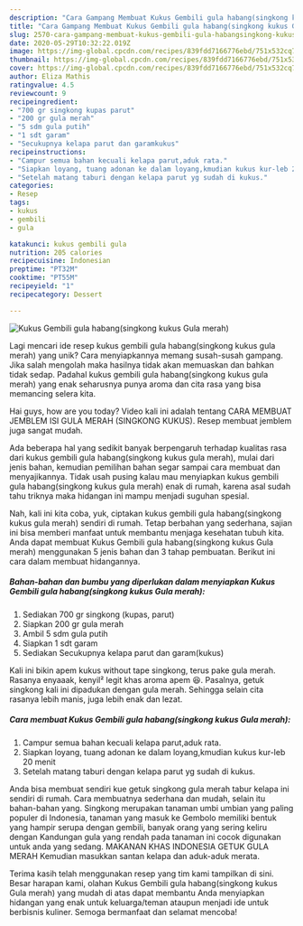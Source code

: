 ```yaml
---
description: "Cara Gampang Membuat Kukus Gembili gula habang(singkong kukus Gula merah) Anti Gagal"
title: "Cara Gampang Membuat Kukus Gembili gula habang(singkong kukus Gula merah) Anti Gagal"
slug: 2570-cara-gampang-membuat-kukus-gembili-gula-habangsingkong-kukus-gula-merah-anti-gagal
date: 2020-05-29T10:32:22.019Z
image: https://img-global.cpcdn.com/recipes/839fdd7166776ebd/751x532cq70/kukus-gembili-gula-habangsingkong-kukus-gula-merah-foto-resep-utama.jpg
thumbnail: https://img-global.cpcdn.com/recipes/839fdd7166776ebd/751x532cq70/kukus-gembili-gula-habangsingkong-kukus-gula-merah-foto-resep-utama.jpg
cover: https://img-global.cpcdn.com/recipes/839fdd7166776ebd/751x532cq70/kukus-gembili-gula-habangsingkong-kukus-gula-merah-foto-resep-utama.jpg
author: Eliza Mathis
ratingvalue: 4.5
reviewcount: 9
recipeingredient:
- "700 gr singkong kupas parut"
- "200 gr gula merah"
- "5 sdm gula putih"
- "1 sdt garam"
- "Secukupnya kelapa parut dan garamkukus"
recipeinstructions:
- "Campur semua bahan kecuali kelapa parut,aduk rata."
- "Siapkan loyang, tuang adonan ke dalam loyang,kmudian kukus kur-leb 20 menit"
- "Setelah matang taburi dengan kelapa parut yg sudah di kukus."
categories:
- Resep
tags:
- kukus
- gembili
- gula

katakunci: kukus gembili gula 
nutrition: 205 calories
recipecuisine: Indonesian
preptime: "PT32M"
cooktime: "PT55M"
recipeyield: "1"
recipecategory: Dessert

---
```



![Kukus Gembili gula habang(singkong kukus Gula merah)](https://img-global.cpcdn.com/recipes/839fdd7166776ebd/751x532cq70/kukus-gembili-gula-habangsingkong-kukus-gula-merah-foto-resep-utama.jpg)

Lagi mencari ide resep kukus gembili gula habang(singkong kukus gula merah) yang unik? Cara menyiapkannya memang susah-susah gampang. Jika salah mengolah maka hasilnya tidak akan memuaskan dan bahkan tidak sedap. Padahal kukus gembili gula habang(singkong kukus gula merah) yang enak seharusnya punya aroma dan cita rasa yang bisa memancing selera kita.

Hai guys, how are you today? Video kali ini adalah tentang CARA MEMBUAT JEMBLEM ISI GULA MERAH (SINGKONG KUKUS). Resep membuat jemblem juga sangat mudah.

Ada beberapa hal yang sedikit banyak berpengaruh terhadap kualitas rasa dari kukus gembili gula habang(singkong kukus gula merah), mulai dari jenis bahan, kemudian pemilihan bahan segar sampai cara membuat dan menyajikannya. Tidak usah pusing kalau mau menyiapkan kukus gembili gula habang(singkong kukus gula merah) enak di rumah, karena asal sudah tahu triknya maka hidangan ini mampu menjadi suguhan spesial.


Nah, kali ini kita coba, yuk, ciptakan kukus gembili gula habang(singkong kukus gula merah) sendiri di rumah. Tetap berbahan yang sederhana, sajian ini bisa memberi manfaat untuk membantu menjaga kesehatan tubuh kita. Anda dapat membuat Kukus Gembili gula habang(singkong kukus Gula merah) menggunakan 5 jenis bahan dan 3 tahap pembuatan. Berikut ini cara dalam membuat hidangannya.

<!--inarticleads1-->

##### Bahan-bahan dan bumbu yang diperlukan dalam menyiapkan Kukus Gembili gula habang(singkong kukus Gula merah):

1. Sediakan 700 gr singkong (kupas, parut)
1. Siapkan 200 gr gula merah
1. Ambil 5 sdm gula putih
1. Siapkan 1 sdt garam
1. Sediakan Secukupnya kelapa parut dan garam(kukus)


Kali ini bikin apem kukus without tape singkong, terus pake gula merah. Rasanya enyaaak, kenyil² legit khas aroma apem 😆. Pasalnya, getuk singkong kali ini dipadukan dengan gula merah. Sehingga selain cita rasanya lebih manis, juga lebih enak dan lezat. 

<!--inarticleads2-->

##### Cara membuat Kukus Gembili gula habang(singkong kukus Gula merah):

1. Campur semua bahan kecuali kelapa parut,aduk rata.
1. Siapkan loyang, tuang adonan ke dalam loyang,kmudian kukus kur-leb 20 menit
1. Setelah matang taburi dengan kelapa parut yg sudah di kukus.


Anda bisa membuat sendiri kue getuk singkong gula merah tabur kelapa ini sendiri di rumah. Cara membuatnya sederhana dan mudah, selain itu bahan-bahan yang. Singkong merupakan tanaman umbi umbian yang paling populer di Indonesia, tanaman yang masuk ke Gembolo memiliki bentuk yang hampir serupa dengan gembili, banyak orang yang sering keliru dengan Kandungan gula yang rendah pada tanaman ini cocok digunakan untuk anda yang sedang. MAKANAN KHAS INDONESIA GETUK GULA MERAH Kemudian masukkan santan kelapa dan aduk-aduk merata. 

Terima kasih telah menggunakan resep yang tim kami tampilkan di sini. Besar harapan kami, olahan Kukus Gembili gula habang(singkong kukus Gula merah) yang mudah di atas dapat membantu Anda menyiapkan hidangan yang enak untuk keluarga/teman ataupun menjadi ide untuk berbisnis kuliner. Semoga bermanfaat dan selamat mencoba!
